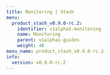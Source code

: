 ```yaml
---
title: Monitoring | Stash
menu:
  product_stash_v0.9.0-rc.2:
    identifier: v1alpha1-monitoring
    name: Monitoring
    parent: v1alpha1-guides
    weight: 40
menu_name: product_stash_v0.9.0-rc.2
info:
  version: v0.9.0-rc.2
---
```


